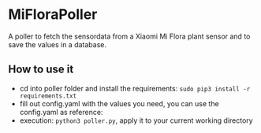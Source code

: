 # MiFloraPoller
A poller to fetch the sensordata from a Xiaomi Mi Flora plant sensor and to save the values in a database. 

## How to use it

* cd into poller folder and install the requirements: `sudo pip3 install -r requirements.txt`
* fill out config.yaml with the values you need, you can use the config.yaml as reference:  
* execution: `python3 poller.py`, apply it to your current working directory
